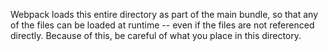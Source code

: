 Webpack loads this entire directory as part of the main bundle, so that any of the files can be loaded at runtime -- even if the files are not referenced directly. Because of this, be careful of what you place in this directory.